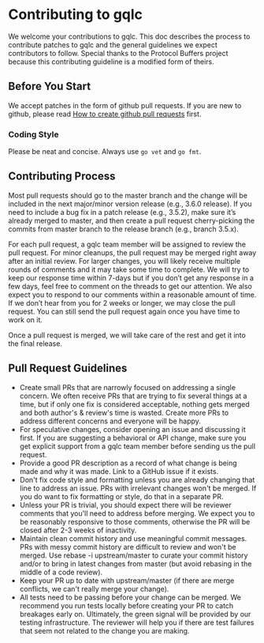 # Contributing to gqlc

We welcome your contributions to gqlc. This doc describes the
process to contribute patches to gqlc and the general guidelines we
expect contributors to follow. Special thanks to the Protocol Buffers project
because this contributing guideline is a modified form of theirs.

## Before You Start

We accept patches in the form of github pull requests. If you are new to
github, please read [How to create github pull requests](https://help.github.com/articles/about-pull-requests/)
first.

### Coding Style

Please be neat and concise. Always use `go vet` and `go fmt`.

## Contributing Process

Most pull requests should go to the master branch and the change will be
included in the next major/minor version release (e.g., 3.6.0 release). If you
need to include a bug fix in a patch release (e.g., 3.5.2), make sure it’s
already merged to master, and then create a pull request cherry-picking the
commits from master branch to the release branch (e.g., branch 3.5.x).

For each pull request, a gqlc team member will be assigned to review the
pull request. For minor cleanups, the pull request may be merged right away
after an initial review. For larger changes, you will likely receive multiple
rounds of comments and it may take some time to complete. We will try to keep
our response time within 7-days but if you don’t get any response in a few
days, feel free to comment on the threads to get our attention. We also expect
you to respond to our comments within a reasonable amount of time. If we don’t
hear from you for 2 weeks or longer, we may close the pull request. You can
still send the pull request again once you have time to work on it.

Once a pull request is merged, we will take care of the rest and get it into
the final release.

## Pull Request Guidelines

* Create small PRs that are narrowly focused on addressing a single concern.
  We often receive PRs that are trying to fix several things at a time, but if
  only one fix is considered acceptable, nothing gets merged and both author's
  & review's time is wasted. Create more PRs to address different concerns and
  everyone will be happy.
* For speculative changes, consider opening an issue and discussing it first.
  If you are suggesting a behavioral or API change, make sure you get explicit
  support from a gqlc team member before sending us the pull request.
* Provide a good PR description as a record of what change is being made and
  why it was made. Link to a GitHub issue if it exists.
* Don't fix code style and formatting unless you are already changing that
  line to address an issue. PRs with irrelevant changes won't be merged. If
  you do want to fix formatting or style, do that in a separate PR.
* Unless your PR is trivial, you should expect there will be reviewer comments
  that you'll need to address before merging. We expect you to be reasonably
  responsive to those comments, otherwise the PR will be closed after 2-3 weeks
  of inactivity.
* Maintain clean commit history and use meaningful commit messages. PRs with
  messy commit history are difficult to review and won't be merged. Use rebase
  -i upstream/master to curate your commit history and/or to bring in latest
  changes from master (but avoid rebasing in the middle of a code review).
* Keep your PR up to date with upstream/master (if there are merge conflicts,
  we can't really merge your change).
* All tests need to be passing before your change can be merged. We recommend
  you run tests locally before creating your PR to catch breakages early on.
  Ultimately, the green signal will be provided by our testing infrastructure.
  The reviewer will help you if there are test failures that seem not related
  to the change you are making.
